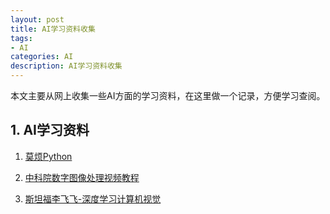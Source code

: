 ```yaml
---
layout: post
title: AI学习资料收集
tags:
- AI
categories: AI
description: AI学习资料收集
---
```


本文主要从网上收集一些AI方面的学习资料，在这里做一个记录，方便学习查阅。


<!-- more -->



## 1. AI学习资料

1. [莫烦Python](https://morvanzhou.github.io/)

2. [中科院数字图像处理视频教程](https://www.mukedaba.com/forum.php?mod=viewthread&tid=8964&extra=page%3D1&page=1)

3. [斯坦福李飞飞-深度学习计算机视觉](http://study.163.com/course/courseMain.htm?courseId=1003223001)

<br />
<br />
<br />


